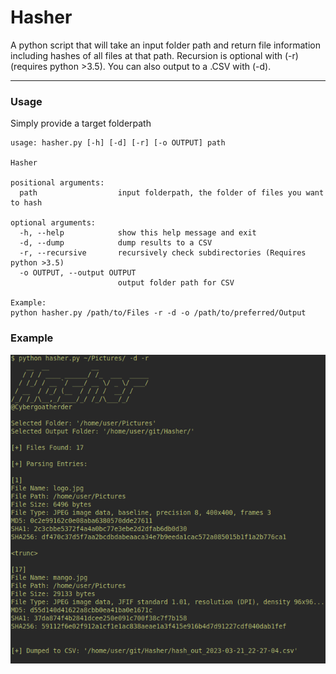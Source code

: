 # Hasher
A python script that will take an input folder path and return file information including hashes of all files at that path. Recursion is optional with (-r) (requires python >3.5). You can also output to a .CSV with (-d).

---

### Usage

Simply provide a target folderpath

```
usage: hasher.py [-h] [-d] [-r] [-o OUTPUT] path

Hasher

positional arguments:
  path                  input folderpath, the folder of files you want to hash

optional arguments:
  -h, --help            show this help message and exit
  -d, --dump            dump results to a CSV
  -r, --recursive       recursively check subdirectories (Requires python >3.5)
  -o OUTPUT, --output OUTPUT
                        output folder path for CSV

Example:
python hasher.py /path/to/Files -r -d -o /path/to/preferred/Output
```

### Example

![Example use of the tool.](/image/hasher_ex.png "Example use of the tool.")
